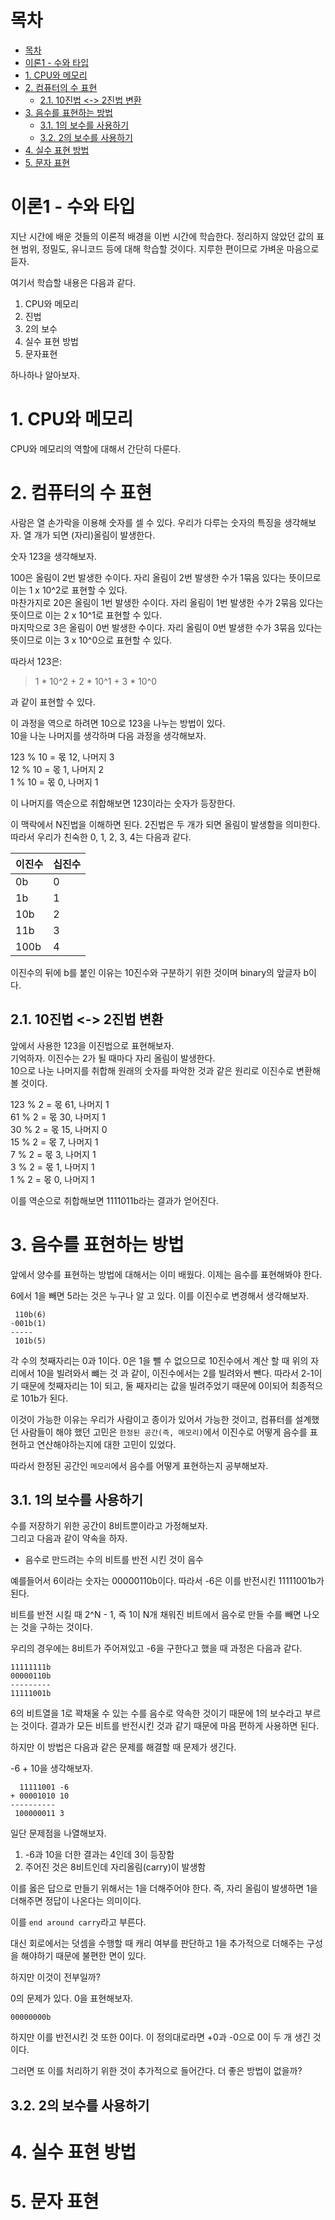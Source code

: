 # 목차

- [목차](#목차)
- [이론1 - 수와 타입](#이론1---수와-타입)
- [1. CPU와 메모리](#1-cpu와-메모리)
- [2. 컴퓨터의 수 표현](#2-컴퓨터의-수-표현)
  - [2.1. 10진법 <-> 2진법 변환](#21-10진법---2진법-변환)
- [3. 음수를 표현하는 방법](#3-음수를-표현하는-방법)
  - [3.1. 1의 보수를 사용하기](#31-1의-보수를-사용하기)
  - [3.2. 2의 보수를 사용하기](#32-2의-보수를-사용하기)
- [4. 실수 표현 방법](#4-실수-표현-방법)
- [5. 문자 표현](#5-문자-표현)

# 이론1 - 수와 타입

지난 시간에 배운 것들의 이론적 배경을 이번 시간에 학습한다. 정리하지 않았던 값의 표현 범위, 정밀도, 유니코드 등에 대해 학습할 것이다. 지루한 편이므로 가벼운 마음으로 듣자.  

여기서 학습할 내용은 다음과 같다.  

1. CPU와 메모리
2. 진법
3. 2의 보수
4. 실수 표현 방법
5. 문자표현

하나하나 알아보자.  

# 1. CPU와 메모리

CPU와 메모리의 역할에 대해서 간단히 다룬다.  

# 2. 컴퓨터의 수 표현

사람은 열 손가락을 이용해 숫자를 셀 수 있다. 우리가 다루는 숫자의 특징을 생각해보자. 열 개가 되면 (자리)올림이 발생한다.  

숫자 123을 생각해보자.  

100은 올림이 2번 발생한 수이다. 자리 올림이 2번 발생한 수가 1묶음 있다는 뜻이므로 이는 1 x 10^2로 표현할 수 있다.  
마찬가지로 20은 올림이 1번 발생한 수이다. 자리 올림이 1번 발생한 수가 2묶음 있다는 뜻이므로 이는 2 x 10^1로 표현할 수 있다.  
마지막으로 3은 올림이 0번 발생한 수이다. 자리 올림이 0번 발생한 수가 3묶음 있다는 뜻이므로 이는 3 x 10^0으로 표현할 수 있다.  

따라서 123은:

> 1 * 10^2 + 2 * 10^1 + 3 * 10^0

과 같이 표현할 수 있다.  

이 과정을 역으로 하려면 10으로 123을 나누는 방법이 있다.  
10을 나눈 나머지를 생각하며 다음 과정을 생각해보자.  

123 % 10 = 몫 12, 나머지 3  
12 % 10 = 몫 1, 나머지 2  
1 % 10 = 몫 0, 나머지 1  

이 나머지를 역순으로 취합해보면 123이라는 숫자가 등장한다.  

이 맥락에서 N진법을 이해하면 된다. 2진법은 두 개가 되면 올림이 발생함을 의미한다. 따라서 우리가 친숙한 0, 1, 2, 3, 4는 다음과 같다.  

|이진수|십진수|
|-|-|
|0b|0|
|1b|1|
|10b|2|
|11b|3|
|100b|4|

이진수의 뒤에 b를 붙인 이유는 10진수와 구분하기 위한 것이며 binary의 앞글자 b이다.  

## 2.1. 10진법 <-> 2진법 변환

앞에서 사용한 123을 이진법으로 표현해보자.  
기억하자. 이진수는 2가 될 때마다 자리 올림이 발생한다.  
10으로 나눈 나머지를 취합해 원래의 숫자를 파악한 것과 같은 원리로 이진수로 변환해볼 것이다.  

123 % 2 = 몫 61, 나머지 1  
61 % 2 = 몫 30, 나머지 1  
30 % 2 = 몫 15, 나머지 0  
15 % 2 = 몫 7, 나머지 1  
7 % 2 = 몫 3, 나머지 1  
3 % 2 = 몫 1, 나머지 1  
1 % 2 = 몫 0, 나머지 1  

이를 역순으로 취합해보면 1111011b라는 결과가 얻어진다.  

# 3. 음수를 표현하는 방법

앞에서 양수를 표현하는 방법에 대해서는 이미 배웠다. 이제는 음수를 표현해봐야 한다.  

6에서 1을 빼면 5라는 것은 누구나 알 고 있다. 이를 이진수로 변경해서 생각해보자.  

```text
 110b(6)
-001b(1)
-----
 101b(5)
```

각 수의 첫째자리는 0과 1이다. 0은 1을 뺄 수 없으므로 10진수에서 계산 할 때 위의 자리에서 10을 빌려와서 뺴는 것 과 같이, 이진수에서는 2를 빌려와서 뺀다. 따라서 2-1이기 때문에 첫째자리는 1이 되고, 둘 째자리는 값을 빌려주었기 때문에 0이되어 최종적으로 101b가 된다.  

이것이 가능한 이유는 우리가 사람이고 종이가 있어서 가능한 것이고, 컴퓨터를 설계했던 사람들이 해야 했던 고민은 `한정된 공간(즉, 메모리)`에서 이진수로 어떻게 음수를 표현하고 연산해야하는지에 대한 고민이 있었다.  

따라서 한정된 공간인 `메모리`에서 음수를 어떻게 표현하는지 공부해보자.  

## 3.1. 1의 보수를 사용하기

수를 저장하기 위한 공간이 8비트뿐이라고 가정해보자.  
그리고 다음과 같이 약속을 하자.  

- 음수로 만드려는 수의 비트를 반전 시킨 것이 음수

예를들어서 6이라는 숫자는 00000110b이다. 따라서 -6은 이를 반전시킨 
11111001b가 된다.  

비트를 반전 시킬 때 2^N - 1, 즉 1이 N개 채워진 비트에서 음수로 만들 수를 빼면 나오는 것을 구하는 것이다.  

우리의 경우에는 8비트가 주어져있고 -6을 구한다고 했을 때 과정은 다음과 같다.  

```text
11111111b
00000110b
---------
11111001b
```

6의 비트열을 1로 꽉채울 수 있는 수를 음수로 약속한 것이기 때문에 1의 보수라고 부르는 것이다. 결과가 모든 비트를 반전시킨 것과 같기 때문에 마음 편하게 사용하면 된다.  

하지만 이 방법은 다음과 같은 문제를 해결할 때 문제가 생긴다.  

-6 + 10을 생각해보자.  

```text
  11111001 -6
+ 00001010 10
----------
 100000011 3
```

일단 문제점을 나열해보자.  

1. -6과 10을 더한 결과는 4인데 3이 등장함
2. 주어진 것은 8비트인데 자리올림(carry)이 발생함

이를 옳은 답으로 만들기 위해서는 1을 더해주어야 한다. 즉, 자리 올림이 발생하면 1을 더해주면 정답이 나온다는 의미이다.  

이를 `end around carry`라고 부른다.  

대신 회로에서는 덧셈을 수행할 때 캐리 여부를 판단하고 1을 추가적으로 더해주는 구성을 해야하기 때문에 불편한 면이 있다.  

하지만 이것이 전부일까?  

0의 문제가 있다. 0을 표현해보자.  

```text
00000000b
```

하지만 이를 반전시킨 것 또한 0이다. 이 정의대로라면 +0과 -0으로 0이 두 개 생긴 것이다.  

그러면 또 이를 처리하기 위한 것이 추가적으로 들어간다. 더 좋은 방법이 없을까?  

## 3.2. 2의 보수를 사용하기



# 4. 실수 표현 방법
# 5. 문자 표현